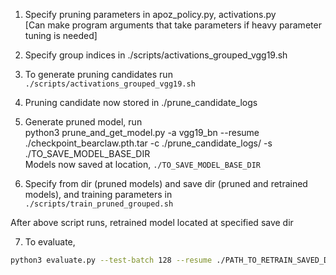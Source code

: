 
1) Specify pruning parameters in apoz_policy.py, activations.py <br>
   [Can make program arguments that take parameters if heavy parameter tuning is needed] <br>

2) Specify group indices in ./scripts/activations_grouped_vgg19.sh <br>

3) To generate pruning candidates run `./scripts/activations_grouped_vgg19.sh`  <br>

4) Pruning candidate now stored in ./prune_candidate_logs <br>

5) Generate pruned model, run   <br>
   python3 prune_and_get_model.py -a vgg19_bn --resume ./checkpoint_bearclaw.pth.tar  -c ./prune_candidate_logs/ -s ./TO_SAVE_MODEL_BASE_DIR <br>
   Models now saved at location, `./TO_SAVE_MODEL_BASE_DIR` <br>

6) Specify from dir (pruned models) and save dir (pruned and retrained models), and training parameters in <br>
   `./scripts/train_pruned_grouped.sh` <br>

After above script runs, retrained model located at specified save dir <br>

7) To evaluate, <br>

  ```bash
  python3 evaluate.py --test-batch 128 --resume ./PATH_TO_RETRAIN_SAVED_DIR/
  ```

